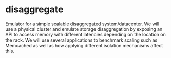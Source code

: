 # disaggregate
Emulator for a simple scalable disaggregated system/datacenter. We will use a physical cluster and emulate storage disaggregation by exposing an API to access memory with different latencies depending on the location on the rack. We will use several applications to benchmark scaling such as Memcached as well as how applying different isolation mechanisms affect this.
